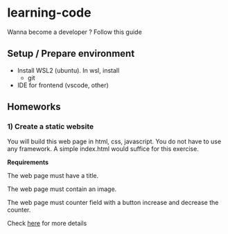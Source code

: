 # learning-code
Wanna become a developer ? Follow this guide


## Setup / Prepare environment
* Install WSL2 (ubuntu). In wsl, install
  * git
* IDE for frontend (vscode, other)

## Homeworks
### 1) Create a static website
You will build this web page in html, css, javascript. You do not have to use any framework. A simple index.html would suffice for this exercise. 

**Requirements**

The web page must have a title.

The web page must contain an image.

The web page must counter field with a button increase and decrease the counter.

Check [here](https://drive.google.com/file/d/1nFJC_3jM0Yn7S64HhcI3Qrw3DghprrKa/view?usp=sharing) for more details